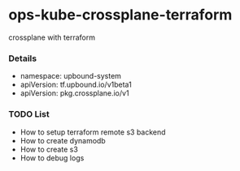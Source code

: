 # ops-kube-crossplane-terraform
crossplane with terraform

### Details
- namespace: upbound-system
- apiVersion: tf.upbound.io/v1beta1
- apiVersion: pkg.crossplane.io/v1

### TODO List
- How to setup terraform remote s3 backend 
- How to create dynamodb
- How to create s3
- How to debug logs

